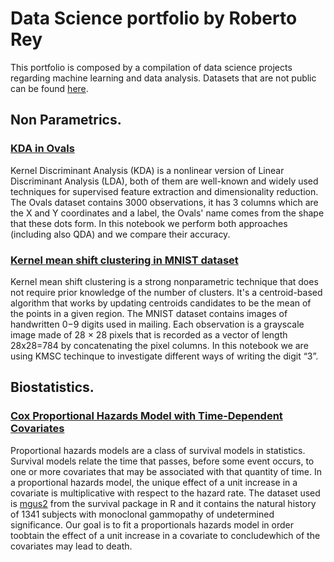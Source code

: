 # Data Science portfolio by Roberto Rey
This portfolio is composed by a compilation of data science projects regarding machine learning and data analysis. Datasets that are not public can be found [here](https://github.com/RoberRey/RoberRey.github.io/tree/main/Datasets).
## Non Parametrics.
### [KDA in Ovals](https://github.com/RoberRey/RoberRey.github.io/blob/main/Notebooks/KDA.md)
Kernel Discriminant Analysis (KDA) is a nonlinear version of Linear Discriminant Analysis (LDA), both of them are well-known and widely used techniques for supervised feature extraction and dimensionality reduction. The Ovals dataset contains 3000 observations, it has 3 columns which are the X and Y coordinates and a label, the Ovals' name comes from the shape that these dots form. In this notebook we perform both approaches (including also QDA) and we compare their accuracy.
### [Kernel mean shift clustering in MNIST dataset](https://github.com/RoberRey/RoberRey.github.io/blob/main/Notebooks/KMS.md)
Kernel mean shift clustering is a strong nonparametric technique that does not require prior knowledge of the number of clusters. It's a centroid-based algorithm that works by updating centroids candidates to be the mean of the points in a given region. The MNIST dataset contains images of handwritten 0−9 digits used in mailing. Each observation is a grayscale image made of 28 × 28 pixels that is recorded as a vector of length 28x28=784 by concatenating the pixel columns. In this notebook we are using KMSC techinque to investigate different ways of writing the digit “3”.
## Biostatistics.
### [Cox Proportional Hazards Model with Time-Dependent Covariates](https://github.com/RoberRey/RoberRey.github.io/blob/main/Notebooks/Cox_Model.md)
Proportional hazards models are a class of survival models in statistics. Survival models relate the time that passes, before some event occurs, to one or more covariates that may be associated with that quantity of time. In a proportional hazards model, the unique effect of a unit increase in a covariate is multiplicative with respect to the hazard rate. The dataset used is [mgus2](https://stat.ethz.ch/R-manual/R-devel/library/survival/html/mgus.html) from the survival package in R and it contains the natural history of 1341 subjects with monoclonal gammopathy of undetermined significance. Our goal is to fit a proportionals hazards model in order toobtain the effect of a unit increase in a covariate to concludewhich of the covariates may lead to death.
